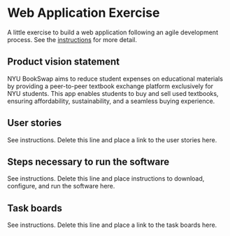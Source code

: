 # Web Application Exercise

A little exercise to build a web application following an agile development process. See the [instructions](instructions.md) for more detail.

## Product vision statement

NYU BookSwap aims to reduce student expenses on educational materials by providing a peer-to-peer textbook exchange platform exclusively for NYU students. This app enables students to buy and sell used textbooks, ensuring affordability, sustainability, and a seamless buying experience. 


## User stories

See instructions. Delete this line and place a link to the user stories here.

## Steps necessary to run the software

See instructions. Delete this line and place instructions to download, configure, and run the software here.

## Task boards

See instructions. Delete this line and place a link to the task boards here.
